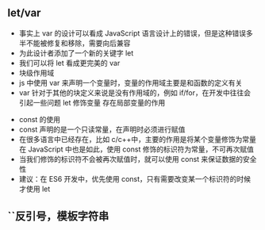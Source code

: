 ## let/var

- 事实上 var 的设计可以看成 JavaScript 语言设计上的错误，但是这种错误多半不能被修复和移除，需要向后兼容
- 为此设计者添加了一个新的关键字 let
- 我们可以将 let 看成更完美的 var
- 块级作用域
- js 中使用 var 来声明一个变量时，变量的作用域主要是和函数的定义有关
- var 针对于其他的块定义来说是没有作用域的，例如 if/for，在开发中往往会引起一些问题
  let 修饰变量 存在局部变量的作用

* const 的使用
* const 声明的是一个只读常量，在声明时必须进行赋值
* 在很多语言中已经存在，比如 c/c++中，主要的作用是将某个变量修饰为常量
  在 JavaScript 中也是如此，使用 const 修饰的标识符为常量，不可再次赋值
* 当我们修饰的标识符不会被再次赋值时，就可以使用 const 来保证数据的安全性
* 建议：在 ES6 开发中，优先使用 const，只有需要改变某一个标识符的时候才使用 let

## ``反引号，模板字符串
